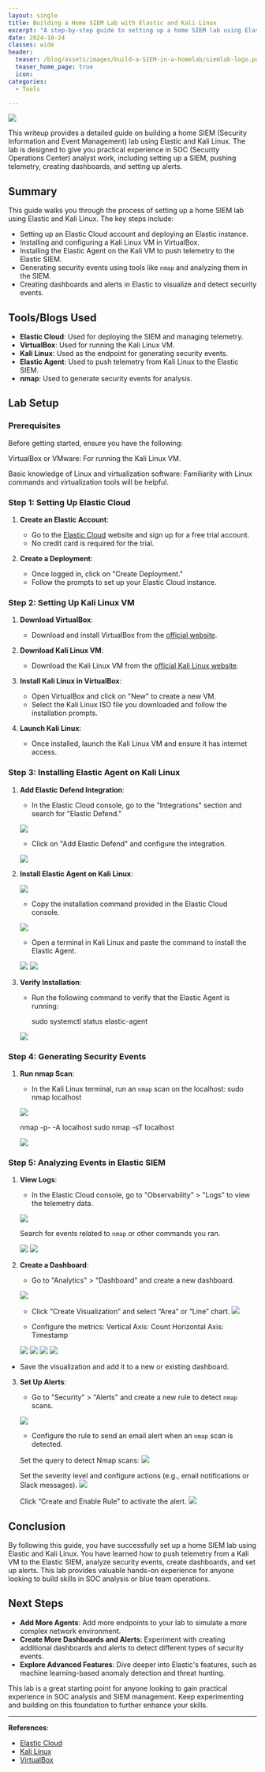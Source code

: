 ```yaml
---
layout: single
title: Building a Home SIEM Lab with Elastic and Kali Linux
excerpt: "A step-by-step guide to setting up a home SIEM lab using Elastic and Kali Linux for hands-on SOC analyst experience."
date: 2024-10-24
classes: wide
header:
  teaser: /blog/assets/images/build-a-SIEM-in-a-homelab/siemlab-logo.png
  teaser_home_page: true
  icon: 
categories:
  - Tools

---
```

![](../assets/images/build-a-SIEM-in-a-homelab/siemlab-logo.jpg)


This writeup provides a detailed guide on building a home SIEM (Security Information and Event Management) lab using Elastic and Kali Linux. The lab is designed to give you practical experience in SOC (Security Operations Center) analyst work, including setting up a SIEM, pushing telemetry, creating dashboards, and setting up alerts.

## Summary

This guide walks you through the process of setting up a home SIEM lab using Elastic and Kali Linux. The key steps include:
   - Setting up an Elastic Cloud account and deploying an Elastic instance.
   - Installing and configuring a Kali Linux VM in VirtualBox.
   - Installing the Elastic Agent on the Kali VM to push telemetry to the Elastic SIEM.
   - Generating security events using tools like `nmap` and analyzing them in the SIEM.
   - Creating dashboards and alerts in Elastic to visualize and detect security events.

## Tools/Blogs Used
- **Elastic Cloud**: Used for deploying the SIEM and managing telemetry.
- **VirtualBox**: Used for running the Kali Linux VM.
- **Kali Linux**: Used as the endpoint for generating security events.
- **Elastic Agent**: Used to push telemetry from Kali Linux to the Elastic SIEM.
- **nmap**: Used to generate security events for analysis.

## Lab Setup

### Prerequisites
Before getting started, ensure you have the following:

VirtualBox or VMware: For running the Kali Linux VM.

Basic knowledge of Linux and virtualization software: Familiarity with Linux commands and virtualization tools will be helpful.


### Step 1: Setting Up Elastic Cloud

1. **Create an Elastic Account**: 
   - Go to the [Elastic Cloud](https://cloud.elastic.co/) website and sign up for a free trial account.
   - No credit card is required for the trial.

2. **Create a Deployment**:
   - Once logged in, click on "Create Deployment."
   - Follow the prompts to set up your Elastic Cloud instance.

### Step 2: Setting Up Kali Linux VM

1. **Download VirtualBox**:
   - Download and install VirtualBox from the [official website](https://www.virtualbox.org/).

2. **Download Kali Linux VM**:
   - Download the Kali Linux VM from the [official Kali Linux website](https://www.kali.org/get-kali/).

3. **Install Kali Linux in VirtualBox**:
   - Open VirtualBox and click on "New" to create a new VM.
   - Select the Kali Linux ISO file you downloaded and follow the installation prompts.

4. **Launch Kali Linux**:
   - Once installed, launch the Kali Linux VM and ensure it has internet access.

### Step 3: Installing Elastic Agent on Kali Linux

1. **Add Elastic Defend Integration**:
   - In the Elastic Cloud console, go to the "Integrations" section and search for "Elastic Defend."

   ![](../assets/images/build-a-SIEM-in-a-homelab/siem1.webp)

   - Click on "Add Elastic Defend" and configure the integration.

   ![](../assets/images/build-a-SIEM-in-a-homelab/siemlab2.webp)


2. **Install Elastic Agent on Kali Linux**:

   ![](../assets/images/build-a-SIEM-in-a-homelab/siemlab3.webp)

   - Copy the installation command provided in the Elastic Cloud console.

   ![](../assets/images/build-a-SIEM-in-a-homelab/siemlab4.webp)

   - Open a terminal in Kali Linux and paste the command to install the Elastic Agent.

   ![](../assets/images/build-a-SIEM-in-a-homelab/siemlab5.webp)
   ![](../assets/images/build-a-SIEM-in-a-homelab/siemlab6.webp)


3. **Verify Installation**:
   - Run the following command to verify that the Elastic Agent is running:

     sudo systemctl status elastic-agent

   ![](../assets/images/build-a-SIEM-in-a-homelab/siemlab7.webp)


### Step 4: Generating Security Events

1. **Run nmap Scan**:
   - In the Kali Linux terminal, run an `nmap` scan on the localhost:
      sudo nmap localhost

   ![](../assets/images/build-a-SIEM-in-a-homelab/siemlab8.webp)

     nmap -p- -A localhost
     sudo nmap -sT localhost

   ![](../assets/images/build-a-SIEM-in-a-homelab/siemlab9.webp)


### Step 5: Analyzing Events in Elastic SIEM

1. **View Logs**:
   - In the Elastic Cloud console, go to "Observability" > "Logs" to view the telemetry data.

   ![](../assets/images/build-a-SIEM-in-a-homelab/siemlab10.webp)

   Search for events related to `nmap` or other commands you ran.

   ![](../assets/images/build-a-SIEM-in-a-homelab/siemlab11.webp)
   ![](../assets/images/build-a-SIEM-in-a-homelab/siemlab12.webp)

2. **Create a Dashboard**:
   - Go to "Analytics" > "Dashboard" and create a new dashboard.

   ![](../assets/images/build-a-SIEM-in-a-homelab/siemlab13.webp)

   - Click “Create Visualization” and select “Area” or “Line” chart.
   ![](../assets/images/build-a-SIEM-in-a-homelab/siemlab14.webp)
   
   - Configure the metrics:
      Vertical Axis: Count
      Horizontal Axis: Timestamp

   ![](../assets/images/build-a-SIEM-in-a-homelab/siemlab15.webp)
   ![](../assets/images/build-a-SIEM-in-a-homelab/siemlab16.webp)
   ![](../assets/images/build-a-SIEM-in-a-homelab/siemlab17.webp)
   ![](../assets/images/build-a-SIEM-in-a-homelab/siemlab18.webp)

- Save the visualization and add it to a new or existing dashboard.

3. **Set Up Alerts**:
   - Go to "Security" > "Alerts" and create a new rule to detect `nmap` scans.

   ![](../assets/images/build-a-SIEM-in-a-homelab/siemlab19.webp)

   - Configure the rule to send an email alert when an `nmap` scan is detected.

   Set the query to detect Nmap scans:
   ![](../assets/images/build-a-SIEM-in-a-homelab/siemlab20.webp)

   Set the severity level and configure actions (e.g., email notifications or Slack messages).
   ![](../assets/images/build-a-SIEM-in-a-homelab/siemlab21.webp)
   
   Click “Create and Enable Rule” to activate the alert.
   ![](../assets/images/build-a-SIEM-in-a-homelab/siemlab22.webp)

## Conclusion

By following this guide, you have successfully set up a home SIEM lab using Elastic and Kali Linux. You have learned how to push telemetry from a Kali VM to the Elastic SIEM, analyze security events, create dashboards, and set up alerts. This lab provides valuable hands-on experience for anyone looking to build skills in SOC analysis or blue team operations.

## Next Steps

- **Add More Agents**: Add more endpoints to your lab to simulate a more complex network environment.
- **Create More Dashboards and Alerts**: Experiment with creating additional dashboards and alerts to detect different types of security events.
- **Explore Advanced Features**: Dive deeper into Elastic's features, such as machine learning-based anomaly detection and threat hunting.

This lab is a great starting point for anyone looking to gain practical experience in SOC analysis and SIEM management. Keep experimenting and building on this foundation to further enhance your skills.

---

**References**:
- [Elastic Cloud](https://cloud.elastic.co/)
- [Kali Linux](https://www.kali.org/)
- [VirtualBox](https://www.virtualbox.org/)